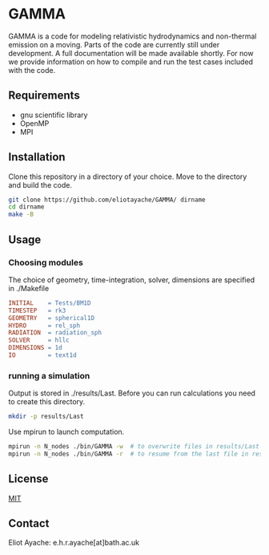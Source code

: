 # GAMMA

GAMMA is a code for modeling relativistic hydrodynamics and non-thermal emission on a moving.
Parts of the code are currently still under development. A full documentation will be made available shortly.
For now we provide information on how to compile and run the test cases included with the code.

## Requirements

- gnu scientific library
- OpenMP
- MPI

## Installation

Clone this repository in a directory of your choice. Move to the directory and build the code.

```bash
git clone https://github.com/eliotayache/GAMMA/ dirname
cd dirname
make -B
```

## Usage

### Choosing modules

The choice of geometry, time-integration, solver, dimensions are specified in ./Makefile
```Makefile
INITIAL    = Tests/BM1D
TIMESTEP   = rk3
GEOMETRY   = spherical1D
HYDRO      = rel_sph
RADIATION  = radiation_sph
SOLVER     = hllc
DIMENSIONS = 1d
IO         = text1d
```


### running a simulation

Output is stored in ./results/Last. Before you can run calculations you need to create this directory.

```bash
mkdir -p results/Last
```

Use mpirun to launch computation.

```bash
mpirun -n N_nodes ./bin/GAMMA -w  # to overwrite files in results/Last
mpirun -n N_nodes ./bin/GAMMA -r  # to resume from the last file in results/Last
```


## License
[MIT](https://choosealicense.com/licenses/mit/)

## Contact
Eliot Ayache: e.h.r.ayache[at]bath.ac.uk
